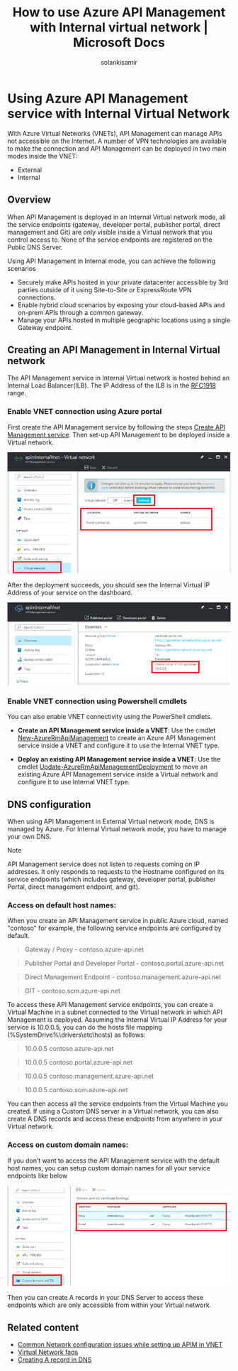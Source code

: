 ﻿---
title: How to use Azure API Management with Internal virtual network | Microsoft Docs
description: Learn how to setup and configure Azure API Management in Internal virtual network.
services: api-management
documentationcenter: ''
author: solankisamir
manager: kjoshi
editor: ''

ms.assetid: dac28ccf-2550-45a5-89cf-192d87369bc3
ms.service: api-management
ms.workload: mobile
ms.tgt_pltfrm: na
ms.devlang: na
ms.topic: article
ms.date: 01/09/2017
ms.author: apimpm

---
# Using Azure API Management service with Internal Virtual Network
With Azure Virtual Networks (VNETs), API Management can manage APIs not accessible on the Internet. A number of VPN technologies are available to make the connection and API Management can be deployed in two main modes inside the VNET:
* External
* Internal

## <a name="overview"> </a>Overview
When API Management is deployed in an Internal Virtual network mode, all the service endpoints (gateway, developer portal, publisher portal, direct management and Git) are only visible inside a Virtual network that you control access to. None of the service endpoints are registered on the Public DNS Server.

Using API Management in Internal mode, you can achieve the following scenarios
* Securely make APIs hosted in your private datacenter accessible by 3rd parties outside of it using Site-to-Site or ExpressRoute VPN connections.
* Enable hybrid cloud scenarios by exposing your cloud-based APIs and on-prem APIs through a common gateway.
* Manage your APIs hosted in multiple geographic locations using a single Gateway endpoint. 

## <a name="enable-vpn"> </a>Creating an API Management in Internal Virtual network
The API Management service in Internal Virtual network is hosted behind an Internal Load Balancer(ILB). The IP Address of the ILB is in the [RFC1918](http://www.faqs.org/rfcs/rfc1918.html) range.  

### Enable VNET connection using Azure portal
First create the API Management service by following the steps [Create API Management service][Create API Management service]. Then set-up API Management to be deployed inside a Virtual network.

![Menu for Setting up APIM in Internal Virtual Network][api-management-using-internal-vnet-menu]

After the deployment succeeds, you should see the Internal Virtual IP Address of your service on the dashboard.

![API Management Dashboard with Internal VNET configured][api-management-internal-vnet-dashboard]

### Enable VNET connection using Powershell cmdlets
You can also enable VNET connectivity using the PowerShell cmdlets.

* **Create an API Management service inside a VNET**: Use the cmdlet [New-AzureRmApiManagement](/powershell/module/azurerm.apimanagement/new-azurermapimanagement) to create an Azure API Management service inside a VNET and configure it to use the Internal VNET type.

* **Deploy an existing API Management service inside a VNET**: Use the cmdlet [Update-AzureRmApiManagementDeployment](/powershell/module/azurerm.apimanagement/update-azurermapimanagementdeployment) to move an existing Azure API Management service inside a Virtual network and configure it to use Internal VNET type.

## <a name="apim-dns-configuration"></a>DNS configuration
When using API Management in External Virtual network mode, DNS is managed by Azure. For Internal Virtual network mode, you have to manage your own DNS.

> [!NOTE]
> API Management service does not listen to requests coming on IP addresses. It only responds to requests to the Hostname configured on its service endpoints (which includes gateway, developer portal, publisher Portal, direct management endpoint, and git).

### Access on default host names:
When you create an API Management service in public Azure cloud, named "contoso" for example, the following service endpoints are configured by default.

>	Gateway / Proxy - contoso.azure-api.net

> Publisher Portal and Developer Portal - contoso.portal.azure-api.net

> Direct Management Endpoint - contoso.management.azure-api.net

>	GIT - contoso.scm.azure-api.net

To access these API Management service endpoints, you can create a Virtual Machine in a subnet connected to the Virtual network in which API Management is deployed. Assuming the Internal Virtual IP Address for your service is 10.0.0.5, you can do the hosts file mapping (%SystemDrive%\drivers\etc\hosts) as follows:

> 10.0.0.5	  contoso.azure-api.net

> 10.0.0.5	  contoso.portal.azure-api.net

> 10.0.0.5	  contoso.management.azure-api.net

> 10.0.0.5	  contoso.scm.azure-api.net

You can then access all the service endpoints from the Virtual Machine you created. 
If using a Custom DNS server in a Virtual network, you can also create A DNS records and access these endpoints from anywhere in your Virtual network. 

### Access on custom domain names:
If you don’t want to access the API Management service with the default host names, you can setup custom domain names for all your service endpoints like below

![Setting up custom domain for API Management][api-management-custom-domain-name]

Then you can create A records in your DNS Server to access these endpoints which are only accessible from within your Virtual network.

## <a name="related-content"> </a>Related content
* [Common Network configuration issues while setting up APIM in VNET][Common Network Configuration Issues]
* [Virtual Network faqs](../virtual-network/virtual-networks-faq.md)
* [Creating A record in DNS](https://msdn.microsoft.com/en-us/library/bb727018.aspx)

[api-management-using-internal-vnet-menu]: ./media/api-management-using-with-internal-vnet/api-management-internal-vnet-menu.png
[api-management-internal-vnet-dashboard]: ./media/api-management-using-with-internal-vnet/api-management-internal-vnet-dashboard.png
[api-management-custom-domain-name]: ./media/api-management-using-with-internal-vnet/api-management-custom-domain-name.png

[Create API Management service]: api-management-get-started.md#create-service-instance
[Common Network Configuration Issues]: api-management-using-with-vnet.md#network-configuration-issues
